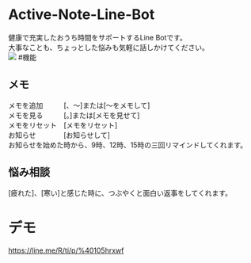 # Active-Note-Line-Bot
健康で充実したおうち時間をサポートするLine Botです。<br>
大事なことも、ちょっとした悩みも気軽に話しかけてください。<br>
[![](https://img.youtube.com/vi/3wIGSHROR_M/0.jpg)](https://www.youtube.com/watch?v=3wIGSHROR_M)
#機能
## メモ
メモを追加　　　[、～]または[～をメモして]<br>
メモを見る　　　[。]または[メモを見せて]<br>
メモをリセット　[メモをリセット]<br>
お知らせ　　　　[お知らせして]<br>
お知らせを始めた時から、9時、12時、15時の三回リマインドしてくれます。
## 悩み相談
[疲れた]、[寒い]と感じた時に、つぶやくと面白い返事をしてくれます。
# デモ
https://line.me/R/ti/p/%40105hrxwf
